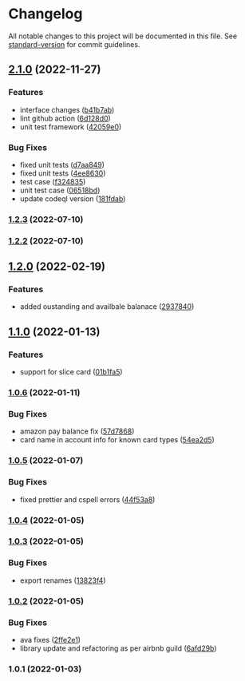 # Changelog

All notable changes to this project will be documented in this file. See [standard-version](https://github.com/conventional-changelog/standard-version) for commit guidelines.

## [2.1.0](https://github.com/saurabhgupta050890/transaction-sms-parser/compare/v1.2.3...v2.1.0) (2022-11-27)


### Features

* interface changes ([b41b7ab](https://github.com/saurabhgupta050890/transaction-sms-parser/commit/b41b7ab7858bb6ff96201eb053f58ab7e59328cb))
* lint github action ([6d128d0](https://github.com/saurabhgupta050890/transaction-sms-parser/commit/6d128d04fe269c77cfeaebe05d43091f21021d42))
* unit test framework ([42059e0](https://github.com/saurabhgupta050890/transaction-sms-parser/commit/42059e03a54d0d5f541b43aa39353f877068803f))


### Bug Fixes

* fixed unit tests ([d7aa849](https://github.com/saurabhgupta050890/transaction-sms-parser/commit/d7aa8498bab7ef343b3ac5f499f1aefa4d88c4dd))
* fixed unit tests ([4ee8630](https://github.com/saurabhgupta050890/transaction-sms-parser/commit/4ee86301aa020ab68fadd87dc1a030408013459b))
* test case ([f324835](https://github.com/saurabhgupta050890/transaction-sms-parser/commit/f32483573acb3144c899eed08a89d2edfe26083c))
* unit test case ([06518bd](https://github.com/saurabhgupta050890/transaction-sms-parser/commit/06518bd544a3438978f3c775bf08806e95174cc6))
* update codeql version ([181fdab](https://github.com/saurabhgupta050890/transaction-sms-parser/commit/181fdabbf6fc1fc319827222af781fe555c67012))

### [1.2.3](https://github.com/saurabhgupta050890/transaction-sms-parser/compare/v1.2.2...v1.2.3) (2022-07-10)

### [1.2.2](https://github.com/saurabhgupta050890/transaction-sms-parser/compare/v1.2.0...v1.2.2) (2022-07-10)

## [1.2.0](https://github.com/saurabhgupta050890/transaction-sms-parser/compare/v1.1.0...v1.2.0) (2022-02-19)


### Features

* added oustanding and availbale balanace ([2937840](https://github.com/saurabhgupta050890/transaction-sms-parser/commit/2937840ed56608b3de9b326c166e0f65ee678573))

## [1.1.0](https://github.com/saurabhgupta050890/transaction-sms-parser/compare/v1.0.6...v1.1.0) (2022-01-13)


### Features

* support for slice card ([01b1fa5](https://github.com/saurabhgupta050890/transaction-sms-parser/commit/01b1fa51c1d6031e82adf5dcc7c7c6364e234719))

### [1.0.6](https://github.com/saurabhgupta050890/transaction-sms-parser/compare/v1.0.5...v1.0.6) (2022-01-11)


### Bug Fixes

* amazon pay balance fix ([57d7868](https://github.com/saurabhgupta050890/transaction-sms-parser/commit/57d78687009e6d19b57d4c437ad4349328ac8104))
* card name in account info for known card types ([54ea2d5](https://github.com/saurabhgupta050890/transaction-sms-parser/commit/54ea2d50d81f4b4628afa3d05671f15ffb46deca))

### [1.0.5](https://github.com/saurabhgupta050890/transaction-sms-parser/compare/v1.0.4...v1.0.5) (2022-01-07)


### Bug Fixes

* fixed prettier and cspell errors ([44f53a8](https://github.com/saurabhgupta050890/transaction-sms-parser/commit/44f53a8e8688a015531c336d018d6b741846d59f))

### [1.0.4](https://github.com/saurabhgupta050890/transaction-parser/compare/v1.0.3...v1.0.4) (2022-01-05)

### [1.0.3](https://github.com/saurabhgupta050890/transaction-parser/compare/v1.0.2...v1.0.3) (2022-01-05)


### Bug Fixes

* export renames ([13823f4](https://github.com/saurabhgupta050890/transaction-parser/commit/13823f4a497142ef2ccc2961fb93ced5fb6d2ee8))

### [1.0.2](https://github.com/saurabhgupta050890/transaction-parser/compare/v1.0.1...v1.0.2) (2022-01-05)


### Bug Fixes

* ava fixes ([2ffe2e1](https://github.com/saurabhgupta050890/transaction-parser/commit/2ffe2e1128a79c6dc3b779d068268afdfeb8f470))
* library update and refactoring as per airbnb guild ([6afd29b](https://github.com/saurabhgupta050890/transaction-parser/commit/6afd29bdc936e5b5e944dfd8d3ecf563d819adab))

### 1.0.1 (2022-01-03)
